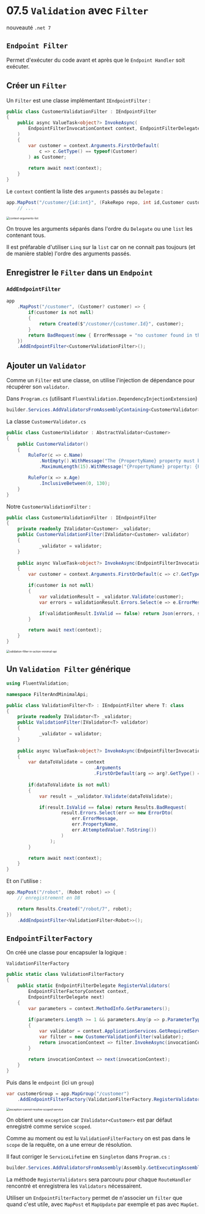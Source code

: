 # 07.5 `Validation` avec `Filter`

nouveauté `.net 7`



## `Endpoint Filter`

Permet d'exécuter du code avant et après que le `Endpoint Handler` soit exécuter.



## Créer un `Filter`

Un `Filter` est une classe implémentant `IEndpointFilter` :

```cs
public class CustomerValidationFilter : IEndpointFilter
{
    public async ValueTask<object?> InvokeAsync(
        EndpointFilterInvocationContext context, EndpointFilterDelegate next
    )
    {
        var customer = context.Arguments.FirstOrDefault(
            c => c.GetType() == typeof(Customer)
        ) as Customer;
        
        return await next(context);
    }
}
```

Le `context` contient la liste des `arguments` passés au `Delegate` :

```cs
app.MapPost("/customer/{id:int}", (FakeRepo repo, int id,Customer customer) => {
    // ...
```

<img src="assets/context-arguments-list.png" alt="context-arguments-list" style="zoom:50%;" />

On trouve les arguments séparés dans l'ordre du `Delegate` ou une `list` les contenant tous.

Il est préfarable d'utiliser `Linq` sur la `list` car on ne connait pas toujours (et de manière stable) l'ordre des arguments passés.

## Enregistrer le `Filter` dans un `Endpoint`

### `AddEndpointFilter`

```cs
app
    .MapPost("/customer", (Customer? customer) => {
        if(customer is not null)
        {
            return Created($"/customer/{customer.Id}", customer);
        }
        return BadRequest(new { ErrorMessage = "no customer found in the request body"});
    })
    .AddEndpointFilter<CustomerValidationFilter>();
```





## Ajouter un `Validator`

Comme un `Filter` est une classe, on utilise l'injection de dépendance pour récupérer son `validator`.

Dans `Program.cs` (utilisant `FluentValidation.DependencyInjectionExtension`)

```cs
builder.Services.AddValidatorsFromAssemblyContaining<CustomerValidator>();
```

La classe `CustomerValidator.cs` 

```cs
public class CustomerValidator : AbstractValidator<Customer>
{
    public CustomerValidator()
    {
        RuleFor(c => c.Name)
            .NotEmpty().WithMessage("The {PropertyName} property must be given")
            .MaximumLength(15).WithMessage("{PropertyName} property: {PropertyValue} must have maximum 15 characters");

        RuleFor(x => x.Age)
            .InclusiveBetween(0, 130);
    }
}
```

Notre `CustomerValidationFilter` :

```cs
public class CustomerValidationFilter : IEndpointFilter
{
    private readonly IValidator<Customer> _validator;
    public CustomerValidationFilter(IValidator<Customer> validator)
    {
            _validator = validator;  
    }
    
    public async ValueTask<object?> InvokeAsync(EndpointFilterInvocationContext context, EndpointFilterDelegate next)
    {
        var customer = context.Arguments.FirstOrDefault(c => c?.GetType() == typeof(Customer)) as Customer;

        if(customer is not null)
        {
            var validationResult = _validator.Validate(customer);
            var errors = validationResult.Errors.Select(e => e.ErrorMessage);

            if(validationResult.IsValid == false) return Json(errors, statusCode: 400);   
        }

        return await next(context);
    }
}
```

<img src="assets/validation-filter-in-action-minimal-api.png" alt="validation-filter-in-action-minimal-api" style="zoom:50%;" />



## Un `Validation Filter` générique

```cs
using FluentValidation;

namespace FilterAndMinimalApi;

public class ValidationFilter<T> : IEndpointFilter where T: class
{
    private readonly IValidator<T> _validator;
    public ValidationFilter(IValidator<T> validator)
    {
            _validator = validator;
    }
    
    public async ValueTask<object?> InvokeAsync(EndpointFilterInvocationContext context, EndpointFilterDelegate next)
    {
        var dataToValidate = context
            					.Arguments
            					.FirstOrDefault(arg => arg?.GetType() == typeof(T)) as T;
        
        if(dataToValidate is not null)
        {
            var result = _validator.Validate(dataToValidate);

            if(result.IsValid == false) return Results.BadRequest(
                    result.Errors.Select(err => new ErrorDto(
                        err.ErrorMessage, 
                        err.PropertyName, 
                        err.AttemptedValue?.ToString())
                    )
                );
        }

        return await next(context);
    }
}
```

Et on l'utilise :

```cs
app.MapPost("/robot", (Robot robot) => {
    // enregistrement en DB

    return Results.Created("/robot/7", robot);
})
    .AddEndpointFilter<ValidationFilter<Robot>>();
```







## `EndpointFilterFactory`

On créé une classe pour encapsuler la logique :

`ValidationFilterFactory`

```cs
public static class ValidationFilterFactory
{
    public static EndpointFilterDelegate RegisterValidators(
        EndpointFilterFactoryContext context, 
        EndpointFilterDelegate next)
    {
        var parameters = context.MethodInfo.GetParameters();
        
        if(parameters.Length >= 1 && parameters.Any(p => p.ParameterType == typeof(Customer)))
        {
            var validator = context.ApplicationServices.GetRequiredService(typeof(IValidator<Customer>)) as CustomerValidator;
            var filter = new CustomerValidationFilter(validator);
            return invocationContext => filter.InvokeAsync(invocationContext, next);
        }
        
        return invocationContext => next(invocationContext);
    }
}
```

Puis dans le `endpoint` (ici un `group`)

```cs
var customerGroup = app.MapGroup("/customer")
    .AddEndpointFilterFactory(ValidationFilterFactory.RegisterValidators);
```

<img src="assets/exception-cannot-resolve-scoped-service.png" alt="exception-cannot-resolve-scoped-service" style="zoom:50%;" />

On obtient une `exception` car `IValidator<Customer>` est par défaut enregistré comme service `scoped`.

Comme au moment ou est lu `ValidationFilterFactory` on est pas dans le `scope` de la requête, on a une erreur de résolution.

Il faut corriger le `ServiceLifetime` en `Singleton` dans `Program.cs` :

```cs
builder.Services.AddValidatorsFromAssembly(Assembly.GetExecutingAssembly(), ServiceLifetime.Singleton);
```

La méthode `RegisterValidators` sera parcouru pour chaque `RouteHandler` rencontré et enregistrera les `Validators` nécessairent.

Utiliser un `EndpointFilterFactory` permet de n'associer un `filter` que quand c'est utile, avec `MapPost` et `MapUpdate` par exemple et pas avec `MapGet`.

